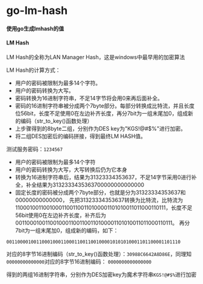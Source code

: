 # go-lm-hash

#### 使用go生成lmhash的值
#### LM Hash

LM Hash的全称为LAN Manager Hash，这是windows中最早用的加密算法

LM Hash的计算方式：

- 用户的密码被限制为最多14个字符。
- 用户的密码转换为大写。
- 密码转换为16进制字符串，不足14字节将会用0来再后面补全。
- 密码的16进制字符串被分成两个7byte部分。每部分转换成比特流，并且长度位56bit，长度不足使用0在左边补齐长度，再分7bit为一组末尾加0，组成新的编码（str_to_key()函数处理）
- 上步骤得到的8byte二组，分别作为DES key为"KGS!@#$%"进行加密。
- 将二组DES加密后的编码拼接，得到最终LM HASH值。

测试服务密码：`1234567`

- 用户的密码被限制为最多14个字符
- 用户的密码转换为大写，大写转换后仍为它本身
- 转换为16进制字符串后，结果为31323334353637，不足14字节采用0进行补全，补全结果为3132333435363700000000000000
- 固定长度的密码被分成两个7byte部分，也就是分为31323334353637和00000000000000，
  先把31323334353637转换为比特流，比特流为110001001100100011001100110100001101010011011000110111，长度不足56bit使用0在左边补齐长度，补齐后为00110001001100100011001100110100001101010011011000110111。
  再分7bit为一组末尾加0，组成新的编码，如下：

`0011000010011000100011000110011001000010101010001101100001101110`

对应的8字节16进制编码（str_to_key()函数处理）：`30988C6642A8D86E`，同理知`00000000000000`对应的8字节16进制编码： `0000000000000000`

得到的两组16进制字符串，分别作为DES加密key为魔术字符串`KGS!@#$%`进行加密
